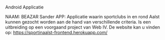 Android Applicatie

NAAM: BEAZAR Sander
APP: Applicatie waarin sportclubs in en rond Aalst kunnen gezocht worden aan de hand van verschillende criteria.
Is een uitbreiding op een voorgaand project van Web IV.
De website kan u vinden op: https://sportinaalst-frontend.herokuapp.com/